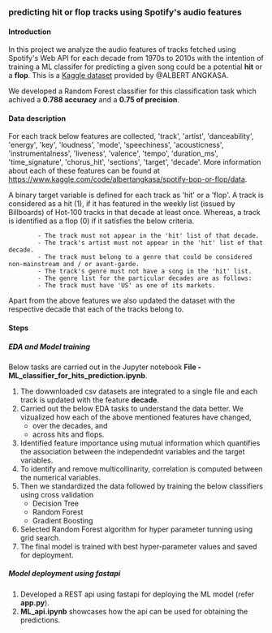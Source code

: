 ### predicting hit or flop tracks using Spotify's audio features

#### Introduction


In this project we analyze the audio features of tracks fetched using Spotify's Web API for each decade from 1970s to 2010s with the intention of training a ML classifer for predicting a given song could be a potential **hit** or a **flop**. This is a [Kaggle dataset](https://www.kaggle.com/code/albertangkasa/spotify-bop-or-flop/data) provided by @ALBERT ANGKASA. 

We developed a Random Forest classifier for this classification task which achived a **0.788 accuracy** and a **0.75 of precision**.

#### Data description

For each track below features are collected, 'track', 'artist', 'danceability', 'energy', 'key', 'loudness', 'mode', 'speechiness', 'acousticness', 'instrumentalness', 'liveness', 'valence', 'tempo', 'duration_ms', 'time_signature', 'chorus_hit', 'sections', 'target', 'decade'. More information about each of these features can be found at https://www.kaggle.com/code/albertangkasa/spotify-bop-or-flop/data.

A binary target variable is defined for each track as 'hit' or a 'flop'. A track is considered as a hit (1), if it has featured in the weekly list (issued by Billboards) of Hot-100 tracks in that decade at least once. Whereas, a track is identified as a flop (0) if it satisfies the below criteria.

            - The track must not appear in the 'hit' list of that decade.
			- The track's artist must not appear in the 'hit' list of that decade.
			- The track must belong to a genre that could be considered non-mainstream and / or avant-garde. 
			- The track's genre must not have a song in the 'hit' list.
			- The genre list for the particular decades are as follows:
			- The track must have 'US' as one of its markets.

Apart from the above features we also updated the dataset with the respective decade that each of the tracks belong to.


#### Steps

##### EDA and Model training 

Below tasks are carried out in the Jupyter notebook **File - ML_classifier_for_hits_prediction.ipynb**.
1. The dowwnloaded csv datasets are integrated to a single file and each track is updated with the feature **decade**.
2. Carried out the below EDA tasks to understand the data better. We vizualized how each of the above mentioned features have changed,
     - over the decades, and
     - across hits and flops.
3. Identified feature importance using mutual information which quantifies the association between the independednt variables and the target variables.
4. To identify and remove multicollinarity, correlation is computed between the numerical variables.
5. Then we standardized the data followed by training the below classifiers using cross validation 
    - Decision Tree 
    - Random Forest
    - Gradient Boosting
6. Selected Random Forest algorithm for hyper parameter tunning using grid search.
7. The final model is trained with best hyper-parameter values and saved for deployment. 

##### Model deployment using fastapi
1. Developed a REST api using fastapi for deploying the ML model (refer **app.py**).
2. **ML_api.ipynb** showcases how the api can be used for obtaining the predictions.
